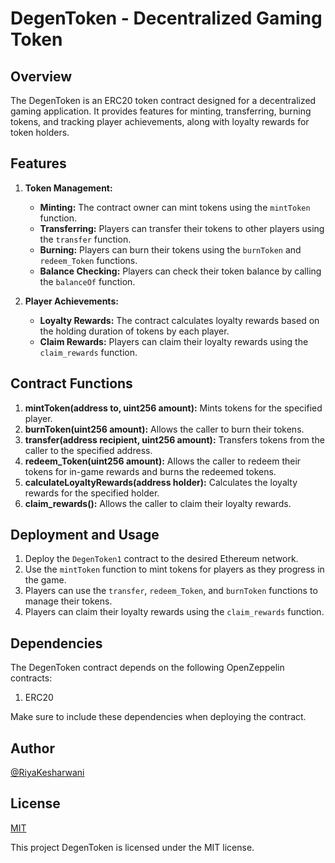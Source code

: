 # DegenToken - Decentralized Gaming Token

## Overview

The DegenToken is an ERC20 token contract designed for a decentralized gaming application. It provides features for minting, transferring, burning tokens, and tracking player achievements, along with loyalty rewards for token holders.

## Features

1. **Token Management:**
    - **Minting:** The contract owner can mint tokens using the `mintToken` function.
    - **Transferring:** Players can transfer their tokens to other players using the `transfer` function.
    - **Burning:** Players can burn their tokens using the `burnToken` and `redeem_Token` functions.
    - **Balance Checking:** Players can check their token balance by calling the `balanceOf` function.

2. **Player Achievements:**
    - **Loyalty Rewards:** The contract calculates loyalty rewards based on the holding duration of tokens by each player.
    - **Claim Rewards:** Players can claim their loyalty rewards using the `claim_rewards` function.

## Contract Functions

1. **mintToken(address to, uint256 amount):** Mints tokens for the specified player.
2. **burnToken(uint256 amount):** Allows the caller to burn their tokens.
3. **transfer(address recipient, uint256 amount):** Transfers tokens from the caller to the specified address.
4. **redeem_Token(uint256 amount):** Allows the caller to redeem their tokens for in-game rewards and burns the redeemed tokens.
5. **calculateLoyaltyRewards(address holder):** Calculates the loyalty rewards for the specified holder.
6. **claim_rewards():** Allows the caller to claim their loyalty rewards.

## Deployment and Usage

1. Deploy the `DegenToken1` contract to the desired Ethereum network.
2. Use the `mintToken` function to mint tokens for players as they progress in the game.
3. Players can use the `transfer`, `redeem_Token`, and `burnToken` functions to manage their tokens.
4. Players can claim their loyalty rewards using the `claim_rewards` function.

## Dependencies

The DegenToken contract depends on the following OpenZeppelin contracts:

1. ERC20

Make sure to include these dependencies when deploying the contract.

## Author

[@RiyaKesharwani](https://github.com/riya102002)

## License

[MIT](https://choosealicense.com/licenses/mit/)

This project DegenToken is licensed under the MIT license.

